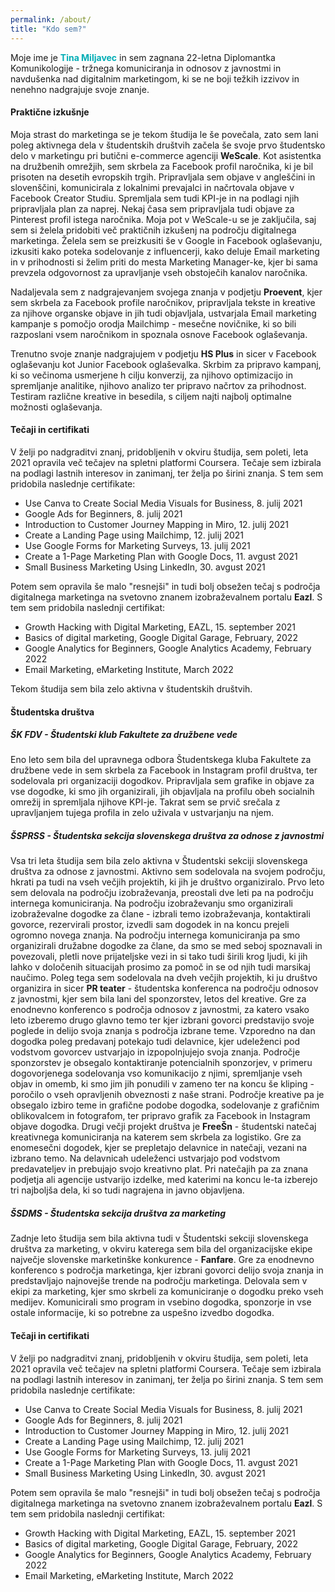 ```yaml
---
permalink: /about/
title: "Kdo sem?"
---
```


Moje ime je <b style="color:#00adb5">Tina Miljavec</b> in sem zagnana 22-letna Diplomantka Komunikologije - tržnega komuniciranja in odnosov z javnostmi in navdušenka nad digitalnim marketingom, ki se ne boji težkih izzivov in nenehno nadgrajuje svoje znanje.

#### Praktične izkušnje

Moja strast do marketinga se je tekom študija le še povečala, zato sem lani poleg aktivnega dela v študentskih društvih začela še svoje prvo študentsko delo v marketingu pri butični e-commerce agenciji **WeScale**. Kot asistentka na družbenih omrežjih, sem skrbela za Facebook profil naročnika, ki je bil prisoten na desetih evropskih trgih. Pripravljala sem objave v angleščini in slovenščini, komunicirala z lokalnimi prevajalci in načrtovala objave v Facebook Creator Studiu. Spremljala sem tudi KPI-je in na podlagi njih pripravljala plan za naprej. Nekaj časa sem pripravljala tudi objave za Pinterest profil istega naročnika. Moja pot v WeScale-u se je zaključila, saj sem si želela pridobiti več praktičnih izkušenj na področju digitalnega marketinga. Želela sem se preizkusiti še v Google in Facebook oglaševanju, izkusiti kako poteka sodelovanje z influencerji, kako deluje Email marketing in v prihodnosti si želim priti do mesta Marketing Manager-ke, kjer bi sama prevzela odgovornost za upravljanje vseh obstoječih kanalov naročnika. 

Nadaljevala sem z nadgrajevanjem svojega znanja v podjetju **Proevent**, kjer sem skrbela za Facebook profile naročnikov, pripravljala tekste in kreative za njihove organske objave in jih tudi objavljala, ustvarjala Email marketing kampanje s pomočjo orodja Mailchimp - mesečne novičnike, ki so bili razposlani vsem naročnikom in spoznala osnove Facebook oglaševanja. 

Trenutno svoje znanje nadgrajujem v podjetju **HS Plus** in sicer v Facebook oglaševanju kot Junior Facebook oglaševalka. Skrbim za pripravo kampanj, ki so večinoma usmerjene h cilju konverzij, za njihovo optimizacijo in spremljanje analitike, njihovo analizo ter pripravo načrtov za prihodnost. Testiram različne kreative in besedila, s ciljem najti najbolj optimalne možnosti oglaševanja. 


#### Tečaji in certifikati

V želji po nadgraditvi znanj, pridobljenih v okviru študija, sem poleti, leta 2021 opravila več tečajev na spletni platformi Coursera. Tečaje sem izbirala na podlagi lastnih interesov in zanimanj, ter želja po širini znanja. S tem sem pridobila naslednje certifikate:
* Use Canva to Create Social Media Visuals for Business, 8. julij 2021
* Google Ads for Beginners, 8. julij 2021
* Introduction to Customer Journey Mapping in Miro, 12. julij 2021
* Create a Landing Page using Mailchimp, 12. julij 2021
* Use Google Forms for Marketing Surveys, 13. julij 2021
* Create a 1-Page Marketing Plan with Google Docs, 11. avgust 2021
* Small Business Marketing Using LinkedIn, 30. avgust 2021

Potem sem opravila še malo "resnejši" in tudi bolj obsežen tečaj s področja digitalnega marketinga na svetovno znanem izobraževalnem portalu **Eazl**. S tem sem pridobila naslednji certifikat:
*    Growth Hacking with Digital Marketing, EAZL, 15. september 2021
*    Basics of digital marketing, Google Digital Garage, February, 2022
*    Google Analytics for Beginners, Google Analytics Academy, February 2022
*    Email Marketing, eMarketing Institute, March 2022



Tekom študija sem bila zelo aktivna v študentskih društvih. 

#### Študentska društva

##### ŠK FDV - Študentski klub Fakultete za družbene vede
Eno leto sem bila del upravnega odbora Študentskega kluba Fakultete za družbene vede in sem skrbela za Facebook in Instagram profil društva, ter sodelovala pri organizaciji dogodkov. Pripravljala sem grafike in objave za vse dogodke, ki smo jih organizirali, jih objavljala na profilu obeh socialnih omrežij in spremljala njihove KPI-je. Takrat sem se prvič srečala z upravljanjem tujega profila in zelo uživala v ustvarjanju na njem.

##### ŠSPRSS - Študentska sekcija slovenskega društva za odnose z javnostmi
Vsa tri leta študija sem bila zelo aktivna v Študentski sekciji slovenskega društva za odnose z javnostmi. Aktivno sem sodelovala na svojem področju, hkrati pa tudi na vseh večjih projektih, ki jih je društvo organiziralo. Prvo leto sem delovala na področju izobraževanja, preostali dve leti pa na področju internega komuniciranja. Na področju izobraževanju smo organizirali izobraževalne dogodke za člane - izbrali temo izobraževanja, kontaktirali govorce, rezervirali prostor, izvedli sam dogodek in na koncu prejeli ogromno novega znanja. Na področju internega komuniciranja pa smo organizirali družabne dogodke za člane, da smo se med seboj spoznavali in povezovali, pletli nove prijateljske vezi in si tako tudi širili krog ljudi, ki jih lahko v določenih situacijah prosimo za pomoč in se od njih tudi marsikaj naučimo. 
Poleg tega sem sodelovala na dveh večjih projektih, ki ju društvo organizira in sicer **PR teater** - študentska konferenca na področju odnosov z javnostmi, kjer sem bila lani del sponzorstev, letos del kreative. Gre za enodnevno konferenco s področja odnosov z javnostmi, za katero vsako leto izberemo drugo glavno temo ter kjer izbrani govorci predstavijo svoje poglede in delijo svoja znanja s področja izbrane teme. Vzporedno na dan dogodka poleg predavanj potekajo tudi delavnice, kjer udeleženci pod vodstvom govorcev ustvarjajo in izpopolnjujejo svoja znanja. Področje sponzorstev je obsegalo kontaktiranje potencialnih sponzorjev, v primeru dogovorjenega sodelovanja vso komunikacijo z njimi, spremljanje vseh objav in omemb, ki smo jim jih ponudili v zameno ter na koncu še kliping - poročilo o vseh opravljenih obveznosti z naše strani. Področje kreative pa je obsegalo izbiro teme in grafične podobe dogodka, sodelovanje z grafičnim oblikovalcem in fotografom, ter pripravo grafik za Facebook in Instagram objave dogodka. 
Drugi večji projekt društva je **FreeŠn** - študentski natečaj kreativnega komuniciranja na katerem sem skrbela za logistiko. Gre za enomesečni dogodek, kjer se prepletajo delavnice in natečaji, vezani na izbrano temo. Na delavnicah udeleženci ustvarjajo pod vodstvom predavateljev in prebujajo svojo kreativno plat. Pri natečajih pa za znana podjetja ali agencije ustvarijo izdelke, med katerimi na koncu le-ta izberejo tri najboljša dela, ki so tudi nagrajena in javno objavljena. 


##### ŠSDMS - Študentska sekcija društva za marketing
Zadnje leto študija sem bila aktivna tudi v Študentski sekciji slovenskega društva za marketing, v okviru katerega sem bila del organizacijske ekipe največje slovenske marketinške konkurence - **Fanfare**. Gre za enodnevno konferenco s področja marketinga, kjer izbrani govorci delijo svoja znanja in predstavljajo najnovejše trende na področju marketinga. Delovala sem v ekipi za marketing, kjer smo skrbeli za komuniciranje o dogodku preko vseh medijev. Komunicirali smo program in vsebino dogodka, sponzorje in vse ostale informacije, ki so potrebne za uspešno izvedbo dogodka. 

#### Tečaji in certifikati

V želji po nadgraditvi znanj, pridobljenih v okviru študija, sem poleti, leta 2021 opravila več tečajev na spletni platformi Coursera. Tečaje sem izbirala na podlagi lastnih interesov in zanimanj, ter želja po širini znanja. S tem sem pridobila naslednje certifikate:
* Use Canva to Create Social Media Visuals for Business, 8. julij 2021
* Google Ads for Beginners, 8. julij 2021
* Introduction to Customer Journey Mapping in Miro, 12. julij 2021
* Create a Landing Page using Mailchimp, 12. julij 2021
* Use Google Forms for Marketing Surveys, 13. julij 2021
* Create a 1-Page Marketing Plan with Google Docs, 11. avgust 2021
* Small Business Marketing Using LinkedIn, 30. avgust 2021

Potem sem opravila še malo "resnejši" in tudi bolj obsežen tečaj s področja digitalnega marketinga na svetovno znanem izobraževalnem portalu **Eazl**. S tem sem pridobila naslednji certifikat:
*    Growth Hacking with Digital Marketing, EAZL, 15. september 2021
*    Basics of digital marketing, Google Digital Garage, February, 2022
*    Google Analytics for Beginners, Google Analytics Academy, February 2022
*    Email Marketing, eMarketing Institute, March 2022
  

